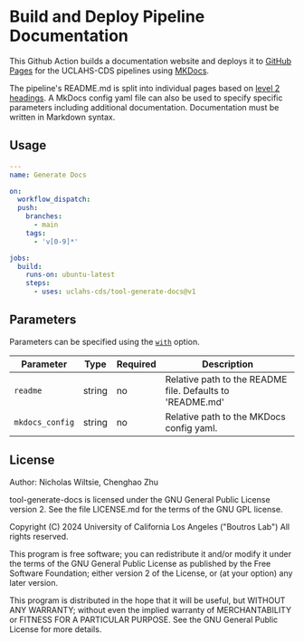 # Build and Deploy Pipeline Documentation

This Github Action builds a documentation website and deploys it to [GitHub Pages](https://pages.github.com/) for the UCLAHS-CDS pipelines using [MKDocs](https://www.mkdocs.org/).

The pipeline's README.md is split into individual pages based on [level 2 headings](https://www.markdownguide.org/basic-syntax/#headings). A MkDocs config yaml file can also be used to specify specific parameters including additional documentation. Documentation must be written in Markdown syntax.

## Usage

```yaml
---
name: Generate Docs

on:
  workflow_dispatch:
  push:
    branches:
      - main
    tags:
      - 'v[0-9]*'

jobs:
  build:
    runs-on: ubuntu-latest
    steps:
      - uses: uclahs-cds/tool-generate-docs@v1
```

## Parameters

Parameters can be specified using the [`with`](https://docs.github.com/en/actions/creating-actions/metadata-syntax-for-github-actions#runsstepswith) option.

| Parameter | Type | Required | Description |
| ---- | ---- | ---- | ---- |
| `readme` | string | no | Relative path to the README file. Defaults to 'README.md' |
| `mkdocs_config` | string | no | Relative path to the MKDocs config yaml. |

## License

Author: Nicholas Wiltsie, Chenghao Zhu

tool-generate-docs is licensed under the GNU General Public License version 2. See the file LICENSE.md for the terms of the GNU GPL license.

Copyright (C) 2024 University of California Los Angeles ("Boutros Lab") All rights reserved.

This program is free software; you can redistribute it and/or modify it under the terms of the GNU General Public License as published by the Free Software Foundation; either version 2 of the License, or (at your option) any later version.

This program is distributed in the hope that it will be useful, but WITHOUT ANY WARRANTY; without even the implied warranty of MERCHANTABILITY or FITNESS FOR A PARTICULAR PURPOSE. See the GNU General Public License for more details.
